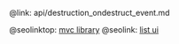 @link: api/destruction_ondestruct_event.md

@seolinktop: [mvc library](https://webix.com)
@seolink: [list ui](https://webix.com/widget/list/)